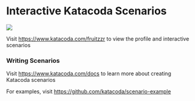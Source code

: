 # Interactive Katacoda Scenarios

[![](http://shields.katacoda.com/katacoda/fruitzzr/count.svg)](https://www.katacoda.com/fruitzzr "Get your profile on Katacoda.com")

Visit https://www.katacoda.com/fruitzzr to view the profile and interactive scenarios

### Writing Scenarios
Visit https://www.katacoda.com/docs to learn more about creating Katacoda scenarios

For examples, visit https://github.com/katacoda/scenario-example
